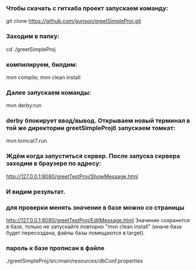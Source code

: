 ### Чтобы скачать с гитхаба проект запускаем команду:
git clone https://github.com/gunson/greetSimpleProj.git

### Заходим в папку:
cd ./greetSimpleProj

### компилируем, билдим:
 mvn compile; 
 mvn clean install
 
### Далее запускаем команды:
 mvn derby:run

### derby блокирует ввод/вывод. Открываем новый терминал в той же директории greetSimpleProjб запускаем томкат:
mvn tomcat7:run

### Ждём когда запуститься сервер. После запуска сервера заходим в браузере по адресу:
http://127.0.0.1:8080/greetTestProj/ShowMessage.html
### И видим результат.

### для проверки менять значение в базе можно со страницы 
http://127.0.0.1:8080/greetTestProj/EditMessage.html
 Значение сохранится в базе, только не запускайте повторно "mvn clean install" (иначе база будет пересоздана, файлы базы помещаются в target).
### пароль к базе прописан в файле 
./greetSimpleProj/src/main/resources/dbConf.properties
